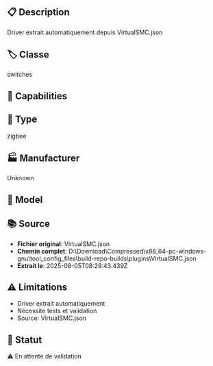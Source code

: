 # 

## 📋 Description
Driver extrait automatiquement depuis VirtualSMC.json

## 🏷️ Classe
switches

## 🔧 Capabilities


## 📡 Type
zigbee

## 🏭 Manufacturer
Unknown

## 📱 Model


## 📚 Source
- **Fichier original**: VirtualSMC.json
- **Chemin complet**: D:\Download\Compressed\x86_64-pc-windows-gnu\tool_config_files\build-repo-builds\plugins\VirtualSMC.json
- **Extrait le**: 2025-08-05T08:29:43.439Z

## ⚠️ Limitations
- Driver extrait automatiquement
- Nécessite tests et validation
- Source: VirtualSMC.json

## 🚀 Statut
⚠️ En attente de validation

